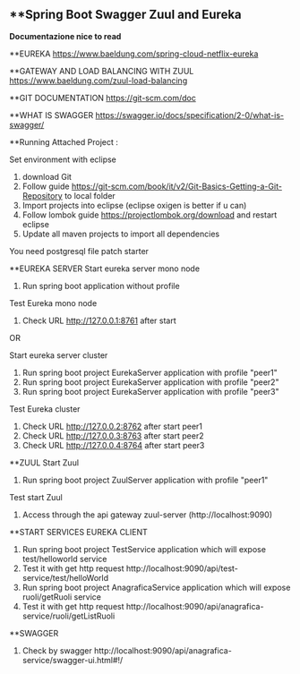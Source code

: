 
**Spring Boot Swagger Zuul and Eureka 
------------------------------

**Documentazione nice to read**

**EUREKA
https://www.baeldung.com/spring-cloud-netflix-eureka

**GATEWAY AND LOAD BALANCING WITH ZUUL
https://www.baeldung.com/zuul-load-balancing

**GIT DOCUMENTATION
https://git-scm.com/doc

**WHAT IS SWAGGER
https://swagger.io/docs/specification/2-0/what-is-swagger/


**Running Attached Project :

Set environment with eclipse
1. download Git
2. Follow guide https://git-scm.com/book/it/v2/Git-Basics-Getting-a-Git-Repository to local folder
3. Import projects into eclipse (eclipse oxigen is better if u can)
4. Follow lombok guide https://projectlombok.org/download and restart eclipse
5. Update all maven projects to import all dependencies

You need postgresql file patch starter

**EUREKA SERVER 
Start eureka server mono node
1. Run spring boot application without profile

Test Eureka mono node
1. Check URL http://127.0.0.1:8761 after start

OR

Start eureka server cluster
1. Run spring boot project EurekaServer application with profile "peer1"
2. Run spring boot project EurekaServer application with profile "peer2"
3. Run spring boot project EurekaServer application with profile "peer3"

Test Eureka cluster
1. Check URL http://127.0.0.2:8762 after start peer1
2. Check URL http://127.0.0.3:8763 after start peer2
3. Check URL http://127.0.0.4:8764 after start peer3


**ZUUL
Start Zuul 
1. Run spring boot project ZuulServer application with profile "peer1"

Test start Zuul
1. Access through the api gateway zuul-server (http://localhost:9090) 


**START SERVICES EUREKA CLIENT
1. Run spring boot project TestService application which will expose test/helloworld service
2. Test it with get http request http://localhost:9090/api/test-service/test/helloWorld
3. Run spring boot project AnagraficaService application which will expose ruoli/getRuoli service
4. Test it with get http request http://localhost:9090/api/anagrafica-service/ruoli/getListRuoli


**SWAGGER
1. Check by swagger http://localhost:9090/api/anagrafica-service/swagger-ui.html#!/

